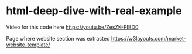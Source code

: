 # html-deep-dive-with-real-example
Video for this code here https://youtu.be/ZesZK-PIBD0  

Page where website section was extracted https://w3layouts.com/market-website-template/
